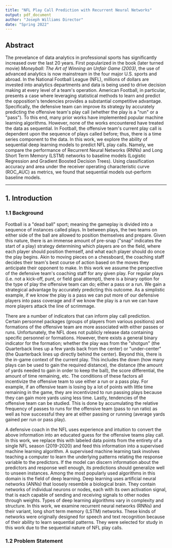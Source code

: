 ```yaml
---
title: "NFL Play Call Prediction with Recurrent Neural Networks"
output: pdf_document
author: "Joseph Williams Director"
date: "Spring 2022"
---
```


## Abstract

The prevelance of data analytics in professional sports has significantly increased over the last 20 years. First popularized in the book (later turned movie) *Moneyball: The Art of Winning an Unfair Game (2003)*, the use of advanced analytics is now mainstream in the four major U.S. sports and abroad. In the National Football League (NFL), millions of dollars are invested into analytics departments and data is being used to drive decision making at every level of a team's operation. American Football, in particular, presents a case where leveraging statistical methods to learn and predict the opposition's tendencies provides a substantial competitive advantage. Specifically, the defensive team can improve its strategy by accurately predicting the offensive team's play call (whether the play is a "run" or a "pass"). To this end, many prior works have implemented popular machine learning algorithms. However, none of the works encountered have treated the data as sequential. In Football, the offensive team's current play call is dependent upon the sequence of plays called before; thus, there is a time series component to the data. In this work, we explore the ability of sequential deep learning models to predict NFL play calls. Namely, we compare the performance of Recurrent Neural Networks (RNNs) and Long Short Term Memory (LSTM) networks to baseline models (Logistic Regression and Gradient Boosted Decision Trees). Using classification accuracy and area under the receiver operating characteristic curve (ROC_AUC) as metrics, we found that sequential models out-perform baseline models. 

---

## 1. Introduction 

### 1.1 Background

Football is a "dead ball" sport; meaning the gameplay is divided into a sequence of instances called plays. In between plays, the two teams on either side of the ball are allowed to position themselves and prepare. Given this nature, there is an immense amount of pre-snap ("snap" indicates the start of a play) strategy determining which players are on the field, where each player should position themself, and what each player should do once the play begins. Akin to moving pieces on a chessboard, the coaching staff decides their team's best course of action based on the moves they anticipate their opponent to make. In this work we assume the perspective of the defensive team's coaching staff for any given play. For regular plays (i.e. not a kick-off, punt, or field goal attempt), there is a binary option for the type of play the offensive team can do; either a pass or a run. We gain a strategical advantage by accurately predicting this outcome. As a simplistic example, if we know the play is a pass we can put more of our defensive players into pass coverage and if we know the play is a run we can have more players attack the line of scrimmage. 

There are a number of indicators that can inform play call prediction. Certain personnel packages (groups of players from various positions) and formations of the offensive team are more associated with either passes or runs. Unfortunately, the NFL does not publicly release data containing specific personnel or formations. However, there exists a general binary indicator for the formation; whether the play was from the "shotgun" (the Quarterback lines up a few yards back from the center) or "under-center" (the Quarterback lines up directly behind the center). Beyond this, there is the in-game context of the current play. This includes the down (how many plays can be used to gain the required distance), the distance (the amount of yards needed to gain in order to keep the ball), the score differential, the amount of time remaining, etc. The conditions of these factors all incentivize the offensive team to use either a run or a pass play. For example, if an offensive team is losing by a lot of points with little time remaining in the game, they are incentivized to run passing plays because they can gain more yards using less time. Lastly, tendencies of the offensive team can be studied. This is done by accumulating the relative frequency of passes to runs for the offensive team (pass to run ratio) as well as how successful they are at either passing or running (average yards gained per run or pass play).

A defensive coach in the NFL uses experience and intuition to convert the above information into an educated guess for the offensive teams play call. In this work, we replace this with labeled data points from the entirety of a single NFL season (2019-2020) and feed this information into a supervised machine learning algorithm. A supervised machine learning task involves teaching a computer to learn the underlying patterns relating the response variable to the predictors. If the model can discern information about the predictors and response well enough, its predictions should generalize well to unseen instances. Among the most popularly used algorithms in this domain is the field of deep learning. Deep learning uses artificial neural networks (ANNs) that loosely resemble a biological brain. They contain networks of individual neurons or nodes, each with its own activation signal, that is each capable of sending and receiving signals to other nodes through weights. Types of deep learning algorithms vary in complexity and structure. In this work, we examine recurrent neural networks (RNNs) and their variant, long short term memory (LSTM) networks. These kinds of networks were originally designed for speech and text recognition because of their ability to learn sequential patterns. They were selected for study in this work due to the sequential nature of NFL play calls.  

### 1.2 Problem Statement






































